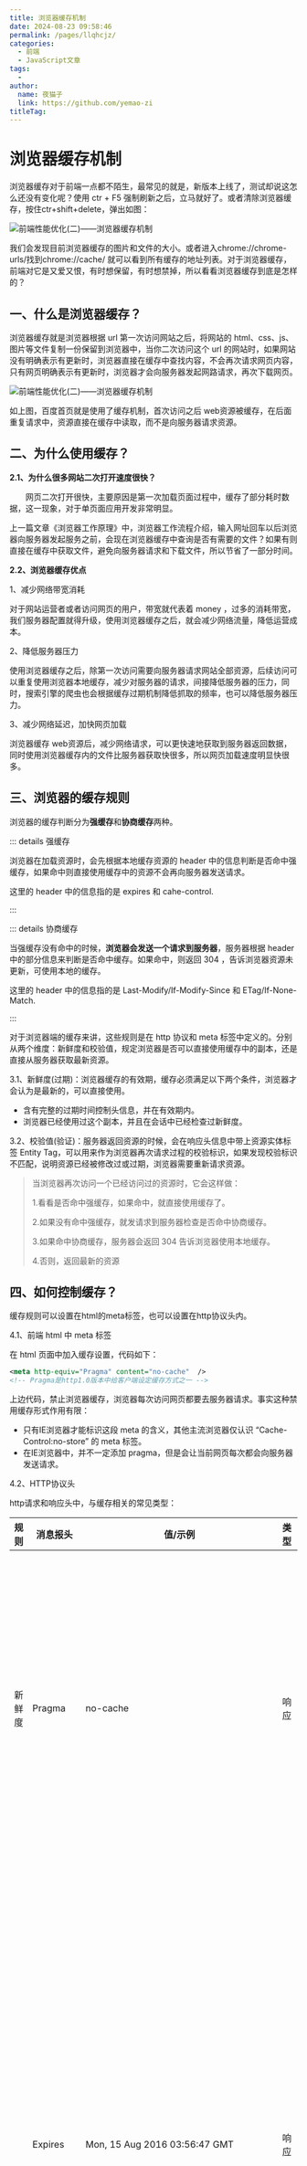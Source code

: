```yaml
---
title: 浏览器缓存机制
date: 2024-08-23 09:58:46
permalink: /pages/llqhcjz/
categories:
  - 前端
  - JavaScript文章
tags:
  - 
author: 
  name: 夜猫子
  link: https://github.com/yemao-zi
titleTag: 
---
```




# 浏览器缓存机制

浏览器缓存对于前端一点都不陌生，最常见的就是，新版本上线了，测试却说这怎么还没有变化呢？使用 ctr + F5 强制刷新之后，立马就好了。或者清除浏览器缓存，按住ctr+shift+delete，弹出如图：

![前端性能优化(二)——浏览器缓存机制](https://s2.loli.net/2024/08/23/rKt9YoDaAvCXn5F.png)

 

我们会发现目前浏览器缓存的图片和文件的大小。或者进入chrome://chrome-urls/找到chrome://cache/ 就可以看到所有缓存的地址列表。对于浏览器缓存，前端对它是又爱又恨，有时想保留，有时想禁掉，所以看看浏览器缓存到底是怎样的？

<!-- more -->

## 一、什么是浏览器缓存？

浏览器缓存就是浏览器根据 url 第一次访问网站之后，将网站的 html、css、js、图片等文件复制一份保留到浏览器中，当你二次访问这个 url 的网站时，如果网站没有明确表示有更新时，浏览器直接在缓存中查找内容，不会再次请求网页内容，只有网页明确表示有更新时，浏览器才会向服务器发起网路请求，再次下载网页。

![前端性能优化(二)——浏览器缓存机制](https://s2.loli.net/2024/08/23/2yRnQCYsEZ6M5NI.png)

 

如上图，百度首页就是使用了缓存机制，首次访问之后 web资源被缓存，在后面重复请求中，资源直接在缓存中读取，而不是向服务器请求资源。

## 二、为什么使用缓存？

**2.1、为什么很多网站二次打开速度很快？**

　　网页二次打开很快，主要原因是第一次加载页面过程中，缓存了部分耗时数据，这一现象，对于单页面应用开发非常明显。

上一篇文章《浏览器工作原理》中，浏览器工作流程介绍，输入网址回车以后浏览器向服务器发起服务之前，会现在浏览器缓存中查询是否有需要的文件？如果有则直接在缓存中获取文件，避免向服务器请求和下载文件，所以节省了一部分时间。

**2.2、浏览器缓存优点**

1、减少网络带宽消耗

对于网站运营者或者访问网页的用户，带宽就代表着 money ，过多的消耗带宽，我们服务器配置就得升级，使用浏览器缓存之后，就会减少网络流量，降低运营成本。

2、降低服务器压力

使用浏览器缓存之后，除第一次访问需要向服务器请求网站全部资源，后续访问可以重复使用浏览器本地缓存，减少对服务器的请求，间接降低服务器的压力，同时，搜索引擎的爬虫也会根据缓存过期机制降低抓取的频率，也可以降低服务器压力。

3、减少网络延迟，加快网页加载

浏览器缓存 web资源后，减少网络请求，可以更快速地获取到服务器返回数据，同时使用浏览器缓存内的文件比服务器获取快很多，所以网页加载速度明显快很多。

## 三、浏览器的缓存规则

浏览器的缓存判断分为**强缓存**和**协商缓存**两种。

::: details 强缓存

浏览器在加载资源时，会先根据本地缓存资源的 header 中的信息判断是否命中强缓存，如果命中则直接使用缓存中的资源不会再向服务器发送请求。

这里的 header 中的信息指的是 expires 和 cahe-control.

:::



::: details 协商缓存

当强缓存没有命中的时候，**浏览器会发送一个请求到服务器**，服务器根据 header 中的部分信息来判断是否命中缓存。如果命中，则返回 304 ，告诉浏览器资源未更新，可使用本地的缓存。

这里的 header 中的信息指的是 Last-Modify/If-Modify-Since 和 ETag/If-None-Match.

:::

对于浏览器端的缓存来讲，这些规则是在 http 协议和 meta 标签中定义的。分别从两个维度：新鲜度和校验值，规定浏览器是否可以直接使用缓存中的副本，还是直接从服务器获取最新资源。

3.1、新鲜度(过期)：浏览器缓存的有效期，缓存必须满足以下两个条件，浏览器才会认为是最新的，可以直接使用。

- 含有完整的过期时间控制头信息，并在有效期内。
- 浏览器已经使用过这个副本，并且在会话中已经检查过新鲜度。

3.2、校验值(验证)：服务器返回资源的时候，会在响应头信息中带上资源实体标签 Entity Tag，可以用来作为浏览器再次请求过程的校验标识，如果发现校验标识不匹配，说明资源已经被修改过或过期，浏览器需要重新请求资源。



> 当浏览器再次访问一个已经访问过的资源时，它会这样做：
>
> 1.看看是否命中强缓存，如果命中，就直接使用缓存了。
>
> 2.如果没有命中强缓存，就发请求到服务器检查是否命中协商缓存。
>
> 3.如果命中协商缓存，服务器会返回 304 告诉浏览器使用本地缓存。
>
> 4.否则，返回最新的资源

## 四、如何控制缓存？

缓存规则可以设置在html的meta标签，也可以设置在http协议头内。

4.1、前端 html 中 meta 标签

在 html 页面中加入缓存设置，代码如下：

```xml
<meta http-equiv="Pragma" content="no-cache"  />
<!-- Pragma是http1.0版本中给客户端设定缓存方式之一 -->
```

上边代码，禁止浏览器缓存，浏览器每次访问网页都要去服务器请求。事实这种禁用缓存形式作用有限：

- 只有IE浏览器才能标识这段 meta 的含义，其他主流浏览器仅认识 “Cache-Control:no-store” 的 meta 标签。
- 在IE浏览器中，并不一定添加 pragma，但是会让当前网页每次都会向服务器发送请求。

4.2、HTTP协议头

http请求和响应头中，与缓存相关的常见类型：

| 规则   | 消息报头          | 值/示例                            | 类型 | 作用                                                         |
| ------ | ----------------- | ---------------------------------- | ---- | ------------------------------------------------------------ |
| 新鲜度 | Pragma            | no-cache                           | 响应 | 告诉浏览器忽略资源的缓存副本，每次访问都需要去服务器拉取【http1.0中存在的字段，在http1.1已被抛弃，使用Cache-Control替代，但为了做http协议的向下兼容，很多网站依旧会带上这个字段】 |
|        | Expires           | Mon, 15 Aug 2016 03:56:47 GMT      | 响应 | 启用缓存和定义缓存时间。告诉浏览器资源缓存过期时间，如果还没过该时间点则不发请求【http1.0中存在的字段，该字段所定义的缓存时间是相对服务器上的时间而言的，如果客户端上的时间跟服务器上的时间不一致（特别是用户修改了自己电脑的系统时间），那缓存时间可能就没啥意义了。在HTTP 1.1版开始，使用Cache-Control: max-age=秒替代】 |
|        | Cache-Control     | no-cache                           | 响应 | 告诉浏览器忽略资源的缓存副本，强制每次请求直接发送给服务器，拉取资源，但不是“不缓存” |
|        |                   | no-store                           | 响应 | 强制缓存在任何情况下都不要保留任何副本                       |
|        |                   | max-age=[秒]                       | 响应 | 指明缓存副本的有效时长，从请求时间开始到过期时间之间的秒数   |
|        |                   | public                             | 响应 | 任何路径的缓存者（本地缓存、代理服务器），可以无条件的缓存该资源 |
|        |                   | private                            | 响应 | 只针对单个用户或者实体（不同用户、窗口）缓存资源             |
|        | Last-Modified     | Mon, 15 Aug 2016 03:56:47 GMT      | 响应 | 告诉浏览器这个资源最后的修改时间。服务器将资源传递给客户端时，会将资源最后更改的时间以“Last-Modified: GMT”的形式加在实体首部上一起返回给客户端【只能精确到秒级，如果某些文件在1秒钟以内，被修改多次的话，它将不能准确标注文件的修改时间】 |
|        | If-Modified-Since | Mon, 15 Aug 2016 03:56:47 GMT      | 请求 | 其值为上次响应头的Last-Modified值，再次向web服务器请求时带上头If-Modified-Since。web服务器收到请求后发现有头If-Modified-Since则与被请求资源的最后修改时间进行比对。若最后修改时间较新，说明资源又被改动过，则响应整片资源内容（写在响应消息包体内），包括更新Last-Modified的值，HTTP 200；若最后修改时间较旧，说明资源无新修改，则响应HTTP 304(无需请求，节省浏览)，告知浏览器继续使用所保存的cache |
| 校验值 | ETag              | "fd56273325a2114818df4f29a628226d" | 响应 | 告诉浏览器当前资源在服务器的唯一标识符（生成规则由服务器决定） |
|        | If-None-Match     | "fd56273325a2114818df4f29a628226d" | 请求 | 当资源过期时（使用Cache-Control标识的max-age），发现资源具有Etage声明，则再次向web服务器请求时带上头If-None-Match（Etag的值）。web服务器收到请求后发现有头If-None-Match则与被请求资源的相应校验串进行比对，决定返回200或304 |

各种类型之间的关系和区别：

- Cache-Control 与 Expires：它两作用一样，都表明当前资源的有效期，控制浏览器是取缓存还是直接向服务器获取，Cache-Control可以设置的更细致，如果同时设置，它的优先级高于Expires。
- Last-Modified / ETag 与 Cache-Control / Expires：配置Last-Modified/ETag的情况下，浏览器再次访问URL的资源，还是会发送请求到服务器，询问文件是否已经修改，如果没有，服务器会给浏览器返回304，浏览器直接从本地缓存中取就好了，反之，服务器会直接向浏览器返回数据。Cache-Control / Expires 检测本地缓存是否还在有效期内，在有效期内，直接使用本地缓存，阻止发送请求。如果同时设置，Cache-Control / Expiress 优先级更高。一般情况下，两者配合使用，因为即使服务器设置缓存时间, 当用户点击“刷新”按钮时，浏览器会忽略缓存继续向服务器发送请求，这时Last-Modified/ETag将能够很好利用304，从而减少响应开销。
- Last-Modified 与 ETag：ETag主要是为了解决Last-Modified比较难解决的问题：1、Last-Modified标注的最后修改只能精确到秒级，如果某些文件在1秒钟以内，被修改多次的话，它将不能准确标注文件的新鲜度。2、如果某些文件会被定期生成，当有时内容并没有任何变化，但Last-Modified却改变了，导致文件没法使用缓存。3、有可能存在服务器没有准确获取文件修改时间，或者与代理服务器时间不一致等情形。ETag是服务器自动生成或开发者生成对应资源在服务器的唯一标识符，能够更加精准控制缓存。两者可以一起使用，服务器优先验证ETag，一致时，才会继续比对Last-Mofifed，才决定是否要返回304。

## 五、不能缓存的请求

并不是所有的请求都能被缓存，无法被缓存的有：

- post 请求无法被缓存。
- 需要根据cookie、认证信息等决定输入内容的动态请求不能被缓存。
- http响应头中不包含Last-Modified/ETag，也不包含Cache-Control/Expiress的请求无法被缓存。
- http信息头明确设置Cache-Control:no-cache,pragma:no-cache或Cache-Control:max-age=0浏览器不缓存时。